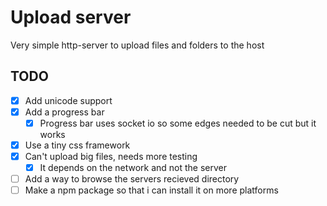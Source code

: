 # Upload server

Very simple http-server to upload files and folders to the host

## TODO

- [x] Add unicode support
- [x] Add a progress bar
  - [x] Progress bar uses socket io so some edges needed to be cut but it works
- [x] Use a tiny css framework
- [x] Can't upload big files, needs more testing
  - [x] It depends on the network and not the server
- [ ] Add a way to browse the servers recieved directory
- [ ] Make a npm package so that i can install it on more platforms
